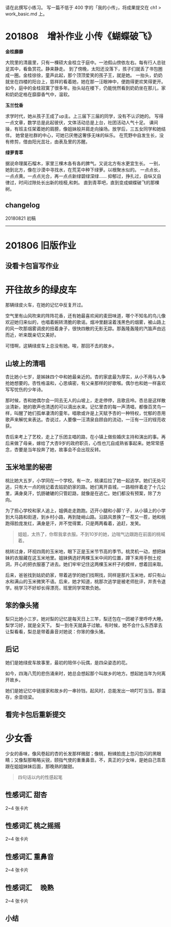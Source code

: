 请在此撰写小练习。 写一篇不低于 400 字的「我的小传」，将成果提交在 ch1 > work_basic.md 上。


# 201808　增补作业 小传《蝴蝶破飞》

**金桂靡靡**

大院里的清晨里，只有一棵硕大金桂立于庭中。一池假山傍依左右。每有行人总驻足其中，看鱼赏花。静来静走。
到了傍晚，太阳还没落下，孩子们就丢了书包圈成一圈。金桂徐徐，童声此起，那个顶顶爱笑的孩子王，就是她。
一抬头，奶奶就坐在四楼的阳台上，慈祥的看着她，她在那一汪眼神中，便跑得更欢笑得更开。
如今，庭中的金桂寂寞了很多年。抬头站在楼下，仍能恍然看到奶奶坐在那儿，家和奶奶定格在靡靡香气中，温软。

**玉兰忱香**

求学时代，她从孩子王成了up主。上三届下三届的同学，没有不认识她的。
写得一点文章，数学总是此起彼伏，文体活动总是上台，社团活动人气十足。
课间操，有班主任架着她的肩膀，像姐妹般并肩走向操场。放学后，三五女同学和她结伴。
她曾是社群的中心，可她已厌倦这奢侈无味的纵乐。
在荒野中自发生长，没有修剪，借由阳光茁壮，由表及里的苏醒。


**绿萝青萃**

据说命理属石榴木，家里三棵木各有各的脾气。又说北方有水更宜生长。
一别，她到北方，像在沙漠中寻找水，在荒芜中种下绿萝。以根聚水似的。
一点点长，一点点黄。一点点光合，再一点点新绿碧绿深绿......
抑郁过，挣扎过，自纵又自律过，时间过隙处长出新的枝桠,和刺。
直到青萃吧，直到变成蝴蝶破飞的那棵树。

## changelog
20180821 初稿

---

# 201806 旧版作业

## 没看卡包盲写作业

# 开往故乡的绿皮车

那辆绿皮火车，在她的记忆中反复开过。

空气里有山风吹来的阵阵花香，还有她最喜欢闻的麦田味道，哪个不知名的鸟儿像欢迎她归来似的，也唱着婉转清脆的歌谣。烟冲里翻滚着浅黑色的烟雾，被山路上的风一吹那烟雾调皮的扭着身子，很快四散的无影无踪。那轰隆轰隆的汽笛声由远而近，听来既亲切又美好。

可惜啊，这辆绿皮车上总没有她。唉，那回不去的故乡。


## 山坡上的清唱
杏比她小七岁，是姊妹四个中和她最亲近的。杏的家底最为厚实，从小不用与人争抢她想要的。杏性格温和，心思缜密，有父亲那样的好歌喉。偶尔也和她一样喜欢写写忧伤的少年诗。

那时候，杏和她偶尔会一同去无人的山坡上，走走停停，且歌且呤。杏总是这样散淡清新，她的歌声也清透的可以滴出水来。记忆里杏的每一声清唱，都像百灵鸟一样，叫醒了她们孤单凄清的童年。唱歌或许是上天赋予杏的一种特权，忧郁的杏用歌声来解忧来表达。杏说过，人要像一汪清泉自顾自的流动，一汪有一汪的锃亮收获。

杏后来考上了艺校，走上了乐团主唱的路，在小镇上做些婚庆主持和演出的事。再后来做了母亲，嫁给了大杏9岁的政府职员，心性也兀自成熟省事起来。她常常感念，杏要是当年投奔了她，故事会不会出现反转。

## 玉米地里的秘密
桃比她大五岁，小学同在一个学校。有一次，桃课后拉了她一起逃学。她们无处可逃，只有大一点的桃记着去姑奶奶家的路。她们离开县城，一路相伴着走了十几公里，满身臭汗，饥肠辘辘的只管赶路，就像是在逃亡。她们都没有预案，除了方向。

为了担心学校和家人追上，姐俩走走跑跑。迈开小腿和小脚丫子，从小镇上的小学到大马路和街道，到乡村小路，再到陡峭山路。沿路风景换了一茬又一茬，她和桃跑得脸庞发红，满身是汗，并不觉得累，只是两两看着，追赶，发笑。

> 姐姐，太热了，你帮我拿衣服。不到10岁的她，边喘气边跟跑在前面的桃喊着。

桃转过身，环视四周的玉米地，眼下正是玉米节节高的季节。桃灵机一动，想把妹妹的衣服藏在这玉米地里。姐妹俩选好两棵玉米中间的位置，蹲下来用手刨土挖洞，开心的把衣服塞了进去。她们牢牢记住这两棵玉米杆子的模样，想着回来取。

后来，爸爸找到姑奶奶家，带着逃学的她们找啊找，同样是那片玉米地，却只有山水和满山的玉米微笑不语。后来，她才知道，桃那次逃学是被老师批评，并责令退学。桃学习不好却长得漂亮，班里同学常欺负她。


## 笨的像头猪
梨只比她小三岁。她对梨的记忆是每天日上三竿，梨还包在一团被子里呼呼大睡。梨学习好，就是全天下。
梨一到冬天就鼻子过敏。有时候，她不会什么东西拿去让梨看看，梨总是带着鼻音对她说：你笨的像头猪。


## 后记
她们是她绿皮车故事里，最初的陪伴小玩偶，是四朵姿态的花。

如今，四海八荒的悲伤涌来时，她总会想起那个叫故乡的地方。想起她当年为何离开故乡。

她们是她记忆中链接家和故乡的一串铃铛，起风时，总能发出一响叮叮当当。那温存，余音绕梁。

## 看完卡包后重新提交

# 少女香

少女的香味，像风卷起的杏的长发那样微甜；像桃，粉娕脸庞上忽闪忽闪的黑眼睛；又像梨那略略尖锐，颐指气使的重重鼻音。不，真正的少女味，是她自己乖乖跟在姐姐妹妹后面，那晚熟的酸甜。

> 四句话以内的性感起笔

## 性感词汇 甜杏
2~4 张卡片

## 性感词汇 桃之摇摇
2~4 张卡片

## 性感词汇 重鼻音
2~4 张卡片

## 性感词汇 　晚熟
2~4 张卡片

## 小结
